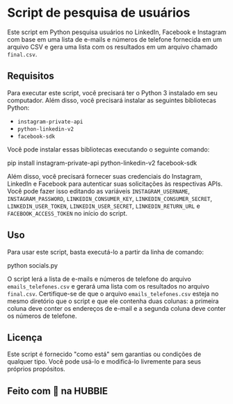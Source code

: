 # Script de pesquisa de usuários

Este script em Python pesquisa usuários no LinkedIn, Facebook e Instagram com base em uma lista de e-mails e números de telefone fornecida em um arquivo CSV e gera uma lista com os resultados em um arquivo chamado `final.csv`.

## Requisitos

Para executar este script, você precisará ter o Python 3 instalado em seu computador. Além disso, você precisará instalar as seguintes bibliotecas Python:

- `instagram-private-api`
- `python-linkedin-v2`
- `facebook-sdk`

Você pode instalar essas bibliotecas executando o seguinte comando:

pip install instagram-private-api python-linkedin-v2 facebook-sdk


Além disso, você precisará fornecer suas credenciais do Instagram, LinkedIn e Facebook para autenticar suas solicitações às respectivas APIs. Você pode fazer isso editando as variáveis `INSTAGRAM_USERNAME`, `INSTAGRAM_PASSWORD`, `LINKEDIN_CONSUMER_KEY`, `LINKEDIN_CONSUMER_SECRET`, `LINKEDIN_USER_TOKEN`, `LINKEDIN_USER_SECRET`, `LINKEDIN_RETURN_URL` e `FACEBOOK_ACCESS_TOKEN` no início do script.

## Uso

Para usar este script, basta executá-lo a partir da linha de comando:

python socials.py

O script lerá a lista de e-mails e números de telefone do arquivo `emails_telefones.csv` e gerará uma lista com os resultados no arquivo `final.csv`. Certifique-se de que o arquivo `emails_telefones.csv` esteja no mesmo diretório que o script e que ele contenha duas colunas: a primeira coluna deve conter os endereços de e-mail e a segunda coluna deve conter os números de telefone.

## Licença

Este script é fornecido "como está" sem garantias ou condições de qualquer tipo. Você pode usá-lo e modificá-lo livremente para seus próprios propósitos.

## Feito com 💜 na HUBBIE
